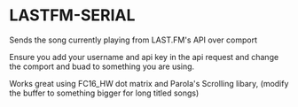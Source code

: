 # LASTFM-SERIAL

Sends the song currently playing from LAST.FM's API over comport

Ensure you add your username and api key in the api request and change the comport and buad to something you are using.

Works great using FC16_HW dot matrix and Parola's Scrolling libary, (modify the buffer to something bigger for long titled songs)
